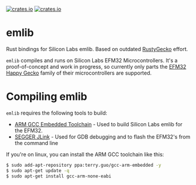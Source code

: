[![crates.io](https://img.shields.io/crates/v/emlib.svg)](https://crates.io/crates/emlib)
[![crates.io](https://img.shields.io/crates/d/emlib.svg)](https://crates.io/crates/emlib)

# emlib

Rust bindings for Silicon Labs emlib. Based on outdated [RustyGecko](https://github.com/RustyGecko) effort.

`emlib` compiles and runs on Silicon Labs EFM32 Microcontrollers. 
It's a proof-of-concept and work in progress, so currently only parts the
[EFM32 Happy Gecko](https://www.silabs.com/products/mcu/32-bit/efm32-happy-gecko)
family of their microcontrollers are supported.

# Compiling emlib
`emlib` requires the following tools to build:
* [ARM GCC Embedded Toolchain](https://launchpad.net/gcc-arm-embedded) - Used to build 
Silicon Labs emlib for the EFM32.
* [SEGGER JLink](https://www.segger.com/jlink-software.html) - Used for GDB debugging and to 
flash the EFM32's from the command line

If you're on linux, you can install the ARM GCC toolchain like this:
```bash
$ sudo add-apt-repository ppa:terry.guo/gcc-arm-embedded -y
$ sudo apt-get update -q
$ sudo apt-get install gcc-arm-none-eabi
```